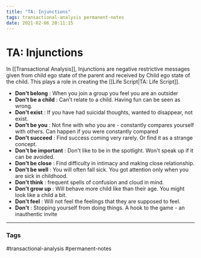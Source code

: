 ```yaml
---
title: "TA: Injunctions"
tags: transactional-analysis permanent-notes
date: 2021-02-06 20:11:15
---
```


# TA: Injunctions

In [[Transactional Analysis]], Injunctions are negative restrictive messages given from child ego state of the parent and received by Child ego state of the child. This plays a role in creating the [[Life Script|TA: Life Script]].

- **Don't belong** : When you join a group you feel you are an outsider
- **Don't be a child** : Can't relate to a child. Having fun can be seen as wrong.
- **Don't exist** : If you have had suicidal thoughts, wanted to disappear, not exist. 
- **Don't be you** : Not fine with who you are - constantly compares yourself with others. Can happen if you were constantly compared
- **Don't succeed** : Find success coming very rarely. Or find it as a strange concept.
- **Don't be important** : Don't like to be in the spotlight. Won't speak up if it can be avoided.
- **Don't be close** : Find difficulty in intimacy and making close relationship.
- **Don't be well** : You will often fall sick. You got attention only when you are sick in childhood.
- **Don't think** : frequent spells of confusion and cloud in mind.
- **Don't grow up** : Will behave more child like than their age. You might look like a child a bit.
- **Don't feel** : Will not feel the feelings that they are supposed to feel.
- **Don't** : Stopping yourself from doing things. A hook to the game - an inauthentic invite


---
### Tags
#transactional-analysis #permanent-notes
